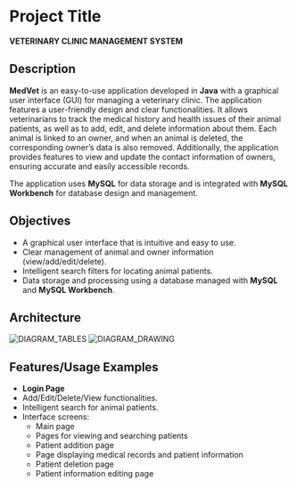 # Project Title  
**VETERINARY CLINIC MANAGEMENT SYSTEM**

## Description  
**MedVet** is an easy-to-use application developed in **Java** with a graphical user interface (GUI) for managing a veterinary clinic. The application features a user-friendly design and clear functionalities. It allows veterinarians to track the medical history and health issues of their animal patients, as well as to add, edit, and delete information about them. Each animal is linked to an owner, and when an animal is deleted, the corresponding owner’s data is also removed. Additionally, the application provides features to view and update the contact information of owners, ensuring accurate and easily accessible records.

The application uses **MySQL** for data storage and is integrated with **MySQL Workbench** for database design and management.

## Objectives  
- A graphical user interface that is intuitive and easy to use.  
- Clear management of animal and owner information (view/add/edit/delete).  
- Intelligent search filters for locating animal patients.  
- Data storage and processing using a database managed with **MySQL** and **MySQL Workbench**.  

## Architecture  
![DIAGRAM_TABLES](https://github.com/user-attachments/assets/450b5bbf-b36c-4079-89a9-4bdca2d15b5c) 
![DIAGRAM_DRAWING](https://github.com/user-attachments/assets/5d087398-87c9-49c2-827e-b9a79d43da41)  

## Features/Usage Examples  

- **Login Page**  
- Add/Edit/Delete/View functionalities.  
- Intelligent search for animal patients.  
- Interface screens:  
  - Main page  
  - Pages for viewing and searching patients  
  - Patient addition page  
  - Page displaying medical records and patient information  
  - Patient deletion page  
  - Patient information editing page  
